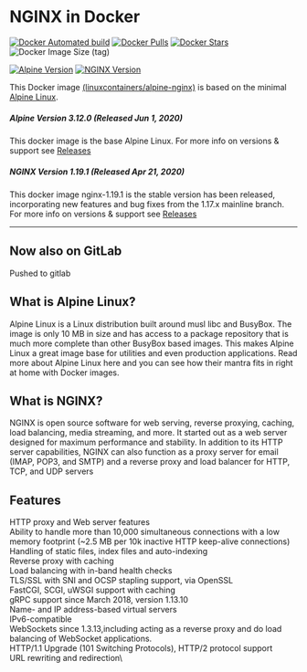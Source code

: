 # NGINX in Docker

[![Docker Automated build](https://img.shields.io/docker/automated/linuxcontainers/alpine-nginx.svg?style=for-the-badge&logo=docker)](https://hub.docker.com/r/linuxcontainers/alpine-nginx/)
[![Docker Pulls](https://img.shields.io/docker/pulls/linuxcontainers/alpine-nginx.svg?style=for-the-badge&logo=docker)](https://hub.docker.com/r/linuxcontainers/alpine-nginx/)
[![Docker Stars](https://img.shields.io/docker/stars/linuxcontainers/alpine-nginx.svg?style=for-the-badge&logo=docker)](https://hub.docker.com/r/linuxcontainers/alpine-nginx/)
![Docker Image Size (tag)](https://img.shields.io/docker/image-size/linuxcontainers/alpine-nginx/latest?logo=docker&style=for-the-badge)

[![Alpine Version](https://img.shields.io/badge/Alpine%20version-v3.12.0-green.svg?style=for-the-badge)](https://alpine-nginxlinux.org/)
[![NGINX Version](https://img.shields.io/badge/Nginx%20version-v1.19.1-green.svg?style=for-the-badge)](https://nginx.org/)

This Docker image [(linuxcontainers/alpine-nginx)](https://hub.docker.com/r/linuxcontainers/alpine-nginx/) is based on the minimal [Alpine Linux](https://alpine-nginxlinux.org/).

##### Alpine Version 3.12.0 (Released Jun 1, 2020)

This docker image is the base Alpine Linux. For more info on versions & support see [Releases](https://wiki.alpine-nginxlinux.org/wiki/Alpine_Linux:Releases)

##### NGINX Version 1.19.1 (Released Apr 21, 2020)

This docker image nginx-1.19.1 is the stable version has been released, incorporating new features and bug fixes from the 1.17.x mainline branch. For more info on versions & support see [Releases](http://nginx.org/en/CHANGES-1.19)

----

## Now also on GitLab
Pushed to gitlab

## What is Alpine Linux?
Alpine Linux is a Linux distribution built around musl libc and BusyBox. The image is only 10 MB in size and has access to a package repository that is much more complete than other BusyBox based images. This makes Alpine Linux a great image base for utilities and even production applications. Read more about Alpine Linux here and you can see how their mantra fits in right at home with Docker images.

## What is NGINX?
NGINX is open source software for web serving, reverse proxying, caching, load balancing, media streaming, and more. It started out as a web server designed for maximum performance and stability. In addition to its HTTP server capabilities, NGINX can also function as a proxy server for email (IMAP, POP3, and SMTP) and a reverse proxy and load balancer for HTTP, TCP, and UDP servers

## Features

HTTP proxy and Web server features \
Ability to handle more than 10,000 simultaneous connections with a low memory footprint (~2.5 MB per 10k inactive HTTP keep-alive connections)\
Handling of static files, index files and auto-indexing\
Reverse proxy with caching\
Load balancing with in-band health checks\
TLS/SSL with SNI and OCSP stapling support, via OpenSSL\
FastCGI, SCGI, uWSGI support with caching\
gRPC support since March 2018, version 1.13.10\
Name- and IP address-based virtual servers\
IPv6-compatible\
WebSockets since 1.3.13,including acting as a reverse proxy and do load balancing of WebSocket applications.\
HTTP/1.1 Upgrade (101 Switching Protocols), HTTP/2 protocol support\
URL rewriting and redirection\
